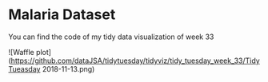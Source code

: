 
# Malaria Dataset

You can find the code of my tidy data visualization of week 33

![Waffle plot](https://github.com/dataJSA/tidytuesday/tidyviz/tidy_tuesday_week_33/TidyTueasday 2018-11-13.png)


